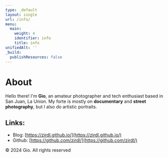```yaml
---
type: _default
layout: single
url: /info/
menu:
  main:
    weight: 4
    identifier: info
    title: info
unifiedAlt: ''
_build:
  publishResources: false
---
```


# About

Hello there! I'm **Gio**, an amateur photographer and tech enthusiast based in San Juan, La Union. My forte is mostly on **documentary** and **street photography**, but I also do artistic portraits.

## Links:
* Blog: <u> [https://zirdl.github.io/](https://zirdl.github.io/) </u>
* Github: <u>[https://github.com/zirdl/](https://github.com/zirdl/) </u>

&copy; 2024 Gio. All rights reserved

